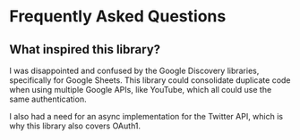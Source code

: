 # Frequently Asked Questions

## What inspired this library?

I was disappointed and confused by the Google Discovery libraries, specifically for Google Sheets.
This library could consolidate duplicate code when using multiple Google APIs, like YouTube, which all could use the same authentication.

I also had a need for an async implementation for the Twitter API, which is why this library also covers OAuth1.